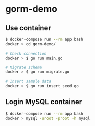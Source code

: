 # gorm-demo

## Use container

```bash
$ docker-compose run --rm app bash
docker > cd gorm-demo/

# Check connection
docker > $ go run main.go

# Migrate schema
docker > $ go run migrate.go

# Insert sample data
docker > $ go run insert_seed.go
```

## Login MySQL container

```bash
$ docker-compose run --rm app bash
docker > mysql -uroot -proot -h mysql
```
